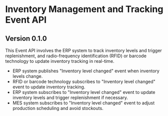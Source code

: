 # Inventory Management and Tracking Event API

## Version 0.1.0

This Event API involves the ERP system to track inventory levels and trigger replenishment, and radio-frequency identification (RFID) or barcode technology to update inventory tracking in real-time.

* ERP system publishes "Inventory level changed" event when inventory levels change.
* RFID or barcode technology subscribes to "Inventory level changed" event to update inventory tracking.
* ERP system subscribes to "Inventory level changed" event to update inventory levels and trigger replenishment if necessary.
* MES system subscribes to "Inventory level changed" event to adjust production scheduling and avoid stockouts.

